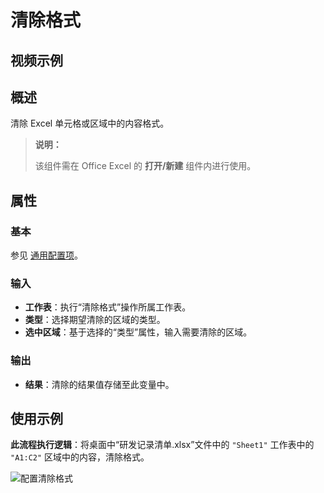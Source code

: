 # 清除格式

## 视频示例

## 概述

清除 Excel 单元格或区域中的内容格式。

> **说明：**
>
> 该组件需在 Office Excel 的 **打开/新建** 组件内进行使用。

## 属性

### 基本

参见 [通用配置项](../../Appendix/CommonConfigurationItems.md)。

### 输入

- **工作表**：执行“清除格式”操作所属工作表。
- **类型**：选择期望清除的区域的类型。
- **选中区域**：基于选择的“类型”属性，输入需要清除的区域。

### 输出

- **结果**：清除的结果值存储至此变量中。

## 使用示例

**此流程执行逻辑**：将桌面中“研发记录清单.xlsx”文件中的 `"Sheet1"` 工作表中的 `"A1:C2"` 区域中的内容，清除格式。

![配置清除格式](https://docimages.blob.core.chinacloudapi.cn/images/Activities/clearformat20211115.png)
